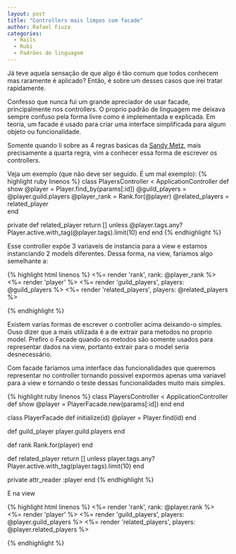 ```yaml
---
layout: post
title: "Controllers mais limpos com facade"
author: Rafael Fiuza
categories:
  - Rails
  - Rubi
  - Padrões de linguagem
---
```



Já teve aquela sensação de que algo é tão comum que todos conhecem mas raramente é aplicado? Então, é sobre um desses casos que irei tratar rapidamente.

<!--more-->
Confesso que nunca fui um grande apreciador de usar facade, principalmente nos controllers. O proprio padrão de linguagem me deixava sempre confuso pela forma livre como é implementada e explicada. Em teoria, um facade é usado para criar uma interface simplificada para algum objeto ou funcionalidade.

Somente quando li sobre as 4 regras basicas da [Sandy Metz](http://robots.thoughtbot.com/sandi-metz-rules-for-developers), mais precisamente a quarta regra, vim a conhecer essa forma de escrever os controllers. 

Veja um exemplo (que não deve ser seguido. É um mal exemplo):
{% highlight ruby linenos %}
class PlayersController < ApplicationController
  def show
    @player = Player.find_by(params[:id])
    @guild_players = @player.guild.players
    @player_rank = Rank.for(@player)
    @related_players = related_player    
  end

  private
  def related_player
    return [] unless @player.tags.any?
    Player.active.with_tag(@player.tags).limit(10)
  end
end
{% endhighlight %}

Esse controller expõe 3 variaveis de instancia para a view e estamos instanciando 2 models diferentes. Dessa forma, na view, fariamos algo semelhante a:

{% highlight html linenos %}
<%= render 'rank', rank: @player_rank %>
<%= render 'player' %>
<%= render 'guild_players', players: @guild_players %>
<%= render 'related_players', players: @related_players %>

{% endhighlight %}

Existem varias formas de escrever o controller acima deixando-o simples. Ouso dizer que a mais utilizada é a de extrair para metodos no proprio model. Prefiro o Facade quando os metodos são somente usados para representar dados na view, portanto extrair para o model seria desnecessário.

Com facade faríamos uma interface das funcionalidades que queremos representar no controller tornando possivel expormos apenas uma variavel para a view e tornando o teste dessas funcionalidades muito mais simples.

{% highlight ruby linenos %}
class PlayersController < ApplicationController
  def show
    @player = PlayerFacade.new(params[:id])
  end
end

class PlayerFacade
  def initialize(id)
    @player = Player.find(id)
  end

  def guild_player
    player.guild.players
  end

  def rank
    Rank.for(player)
  end

  def related_player
    return [] unless player.tags.any?
    Player.active.with_tag(player.tags).limit(10)
  end

  private
  attr_reader :player
end
{% endhighlight %}

E na view

{% highlight html linenos %}
<%= render 'rank', rank: @player.rank %>
<%= render 'player' %>
<%= render 'guild_players', players: @player.guild_players %>
<%= render 'related_players', players: @player.related_players %>

{% endhighlight %}